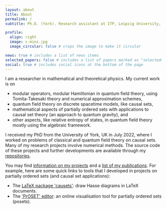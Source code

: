 ```yaml
---
layout: about
title: About
permalink: /
subtitle: Ph.D. (York). Research assistant at ITP, Leipzig University, Germany.

profile:
  align: right
  image: c-minz.jpg
  image_circular: false # crops the image to make it circular

news: true # includes a list of news items
selected_papers: false # includes a list of papers marked as "selected={true}"
social: true # includes social icons at the bottom of the page
---
```


I am a researcher in mathematical and theoretical physics. My current work is on 
- modular operators, modular Hamiltonian in quantum field theory, using Tomita-Takesaki theory and numerical approximation schemes,
- quantum field theory on discrete spacetime models, like causal sets, 
- mathematical aspects of partially ordered sets with applications to causal set theory (an approach to quantum gravity), and 
- other aspects, like relative entropy of states, in quantum field theory mostly using the algebraic framework.

I received my PhD from the University of York, UK in July 2022, where I worked on problems of classical and quantum field theory on causal sets. Many of my research projects involve numerical methods. The source code of these projects and further developments are available through my [repositories](/repositories/). 

You may find [information on my projects](/projects/) and a [list of my publications](/publications/). 
For example, here are some quick links to tools that I developed in projects on partially ordered sets (and causal set applications):
- The [LaTeX package 'causets'](https://ctan.org/pkg/causets): draw Hasse diagrams in LaTeX documents.
- The ['PrOSET' editor](/assets/html/proset-editor.html): an online visualisation tool for partially ordered sets (posets).
